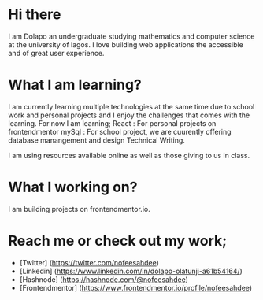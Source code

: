 # Hi there

I am Dolapo an undergraduate studying mathematics and computer science at the university of lagos. I love building web applications the accessible and of great user experience.

# What I am learning?

I am currently learning multiple technologies at the same time due to school work and personal projects and I enjoy the challenges that comes with the learning. For now I am learning;
React : For personal projects on frontendmentor
mySql : For school project, we are cuurently offering database manangement and design
Technical Writing.

I am using resources available online as well as those giving to us in class.

# What I working on?

I am building projects on frontendmentor.io.

# Reach me or check out my work;

* [Twitter] (https://twitter.com/nofeesahdee)
* [Linkedin] (https://www.linkedin.com/in/dolapo-olatunji-a61b54164/)
* [Hashnode] (https://hashnode.com/@nofeesahdee)
* [Frontendmentor] (https://www.frontendmentor.io/profile/nofeesahdee)

